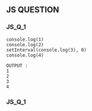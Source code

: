 ## JS QUESTION 
### JS_Q_1
```
console.log(1)
console.log(2)
setInterval(console.log(3), 0)
console.log(4)
```
```
OUTPUT : 
1
2
3
4
``` 
### JS_Q_1
```
``` 

